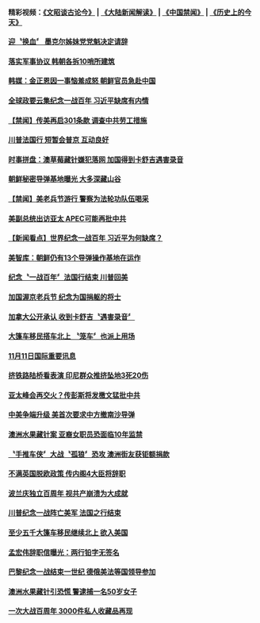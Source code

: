 #### 精彩视频：[《文昭谈古论今》](https://github.com/gfw-breaker/wenzhao/blob/master/README.md?t=11130931) | [《大陆新闻解读》](https://github.com/gfw-breaker/ntdtv-comedy/blob/master/README.md?t=11130931) | [《中国禁闻》](https://github.com/gfw-breaker/ntdtv-news/blob/master/README.md?t=11130931) | [《历史上的今天》](https://github.com/gfw-breaker/today-in-history/blob/master/README.md?t=11130931) 

#### [迎〝换血〞 墨克尔姊妹党党魁决定请辞](../pages/news202/a1399127.md?t=11130931) 

#### [落实军事协议 韩朝各拆10哨所建筑](../pages/news202/a1399121.md?t=11130931) 

#### [韩媒：金正恩因一事恼羞成怒 朝鲜官员急赴中国](../pages/news202/a1399103.md?t=11130931) 


#### [全球政要云集纪念一战百年 习近平缺席有内情](../pages/news202/a1399093.md?t=11130931) 

#### [【禁闻】传美再启301条款 调查中共劳工措施](../pages/news202/a1399087.md?t=11130931) 

#### [川普法国行 短暂会普京 互动良好](../pages/news202/a1399083.md?t=11130931) 

#### [时事拼盘：澳草莓藏针嫌犯落网 加国得到卡舒吉遇害录音](../pages/news202/a1399075.md?t=11130931) 

#### [朝鲜秘密导弹基地曝光 大多深藏山谷](../pages/news202/a1399073.md?t=11130931) 

#### [【禁闻】美老兵节游行 警察为法轮功队伍喝采](../pages/news202/a1399071.md?t=11130931) 

#### [美副总统出访亚太  APEC可能再批中共](../pages/news202/a1399067.md?t=11130931) 

#### [【新闻看点】世界纪念一战百年 习近平为何缺席？](../pages/news202/a1399059.md?t=11130931) 

#### [美智库：朝鲜仍有13个导弹操作基地在运作](../pages/news202/a1399058.md?t=11130931) 


#### [纪念〝一战百年〞法国行结束 川普回美](../pages/news202/a1399030.md?t=11130931) 

#### [加国渥京老兵节 纪念为国捐躯的将士](../pages/news202/a1399027.md?t=11130931) 

#### [加拿大公开承认 收到卡舒吉〝遇害录音〞](../pages/news202/a1399026.md?t=11130931) 

#### [大篷车移民搭车北上 〝笼车〞也派上用场](../pages/news202/a1399022.md?t=11130931) 


#### [11月11日国际重要讯息](../pages/news202/a1399005.md?t=11130931) 

#### [挤铁路陆桥看表演 印尼群众推挤坠地3死20伤](../pages/news202/a1399010.md?t=11130931) 

#### [亚太峰会再交火？传彭斯将发檄文猛批中共](../pages/news202/a1399009.md?t=11130931) 

#### [中美争端升级 美首次要求中方撤南沙导弹](../pages/news202/a1398974.md?t=11130931) 

#### [澳洲水果藏针案 亚裔女职员恐面临10年监禁](../pages/news202/a1398977.md?t=11130931) 

#### [〝手推车侠〞大战〝孤狼〞恐攻  澳洲街友获钜额捐款](../pages/news202/a1398973.md?t=11130931) 

#### [不满英国脱欧政策 传内阁4大臣将辞职](../pages/news202/a1398966.md?t=11130931) 

#### [波兰庆独立百周年 视共产崩溃为大成就](../pages/news202/a1398951.md?t=11130931) 


#### [川普纪念一战阵亡美军 法国之行结束](../pages/news202/a1398953.md?t=11130931) 

#### [至少五千大篷车移民继续北上 欲入美国](../pages/news202/a1398944.md?t=11130931) 


#### [孟宏伟辞职信曝光：两行铅字无签名](../pages/news202/a1398934.md?t=11130931) 

#### [巴黎纪念一战结束一世纪 德俄美法等国领导参加](../pages/news202/a1398933.md?t=11130931) 

#### [澳洲水果藏针引恐慌 警逮捕一名50岁女子](../pages/news202/a1398923.md?t=11130931) 

#### [一次大战百周年 3000件私人收藏品再现](../pages/news202/a1398908.md?t=11130931) 

